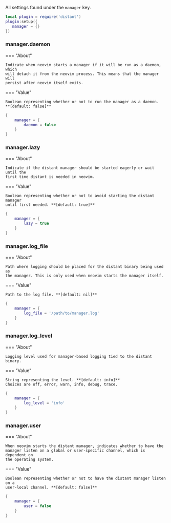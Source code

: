 All settings found under the `manager` key.

```lua
local plugin = require('distant')
plugin:setup({
   manager = {}
})
```

### manager.daemon

<div class="grid" markdown>

=== "About"

    Indicate when neovim starts a manager if it will be run as a daemon, which
    will detach it from the neovim process. This means that the manager will
    persist after neovim itself exits.

=== "Value"

    Boolean representing whether or not to run the manager as a daemon.
    **[default: false]**

```lua title="Example"
{
    manager = {
        daemon = false
    }
}
```

</div>

### manager.lazy

<div class="grid" markdown>

=== "About"

    Indicate if the distant manager should be started eagerly or wait until the
    first time distant is needed in neovim.

=== "Value"

    Boolean representing whether or not to avoid starting the distant manager
    until first needed. **[default: true]**

```lua title="Example"
{
    manager = {
        lazy = true
    }
}
```

</div>

### manager.log_file

<div class="grid" markdown>

=== "About"

    Path where logging should be placed for the distant binary being used as
    the manager. This is only used when neovim starts the manager itself.

=== "Value"

    Path to the log file. **[default: nil]**

```lua title="Example"
{
    manager = {
        log_file = '/path/to/manager.log'
    }
}
```

</div>

### manager.log_level

<div class="grid" markdown>

=== "About"

    Logging level used for manager-based logging tied to the distant binary.

=== "Value"

    String representing the level. **[default: info]**
    Choices are off, error, warn, info, debug, trace.

```lua title="Example"
{
    manager = {
        log_level = 'info'
    }
}
```

</div>

### manager.user

<div class="grid" markdown>

=== "About"

    When neovim starts the distant manager, indicates whether to have the
    manager listen on a global or user-specific channel, which is dependent on
    the operating system.

=== "Value"

    Boolean representing whether or not to have the distant manager listen on a
    user-local channel. **[default: false]**

```lua title="Example"
{
    manager = {
        user = false
    }
}
```

</div>
